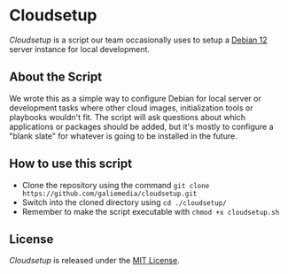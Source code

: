 # Cloudsetup
*Cloudsetup* is a script our team occasionally uses to setup a [Debian 12](https://www.debian.org/) server instance for local development.

## About the Script
We wrote this as a simple way to configure Debian for local server or development tasks where other cloud images, initialization tools or playbooks wouldn't fit.  The script will ask questions about which applications or packages should be added, but it's mostly to configure a "blank slate" for whatever is going to be installed in the future.

## How to use this script
 - Clone the repository using the command `git clone https://github.com/galiemedia/cloudsetup.git`
 - Switch into the cloned directory using `cd ./cloudsetup/`
 - Remember to make the script executable with `chmod +x cloudsetup.sh`

## License
*Cloudsetup* is released under the [MIT License](https://opensource.org/licenses/MIT).